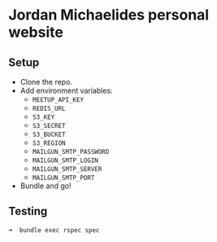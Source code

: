 # Jordan Michaelides personal website

## Setup
* Clone the repo.
* Add environment variables:
  * `MEETUP_API_KEY`
  * `REDIS_URL`
  * `S3_KEY`
  * `S3_SECRET`
  * `S3_BUCKET`
  * `S3_REGION`
  * `MAILGUN_SMTP_PASSWORD`
  * `MAILGUN_SMTP_LOGIN`
  * `MAILGUN_SMTP_SERVER`
  * `MAILGUN_SMTP_PORT`
* Bundle and go!

## Testing
`➜  bundle exec rspec spec`
